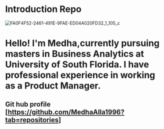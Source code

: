 # Introduction Repo

![FA0F4F52-2461-491E-9FAE-ED04A020FD32_1_105_c](https://github.com/MedhaAlla1996/Introduction-Repo/assets/132000788/f2f45039-1c7c-441f-b87e-3e21086bf484)
# Hello! I'm Medha,currently pursuing masters in Business Analytics at University of South Florida. I have professional experience in working as a Product Manager. 

## Git hub profile [https://github.com/MedhaAlla1996?tab=repositories]
